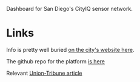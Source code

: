 Dashboard for San Diego's CityIQ sensor network.

# Links

Info is pretty well buried [on the city's website here](https://www.sandiego.gov/sustainability/energy-and-water-efficiency/programs-projects/smart-city). 


The github repo for the platform [is here](https://github.com/CityIQ/OnBoarding)

Relevant [Union-Tribune article](https://www.sandiegouniontribune.com/news/public-safety/story/2019-08-04/san-diego-police-ramp-up-use-of-streetlamp-cameras-to-crack-cases-privacy-groups-raise-concerns)